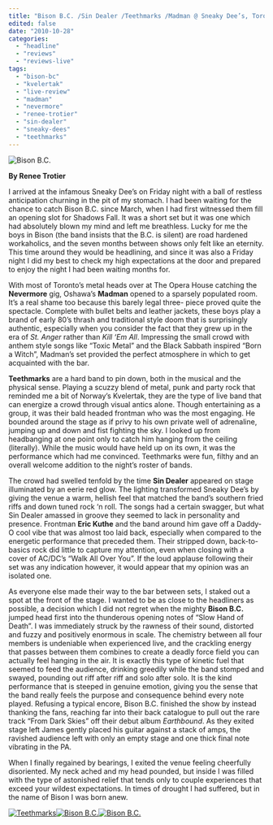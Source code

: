 ```yaml
---
title: "Bison B.C. /Sin Dealer /Teethmarks /Madman @ Sneaky Dee’s, Toronto ON, Oct. 22, 2010"
edited: false
date: "2010-10-28"
categories:
  - "headline"
  - "reviews"
  - "reviews-live"
tags:
  - "bison-bc"
  - "kvelertak"
  - "live-review"
  - "madman"
  - "nevermore"
  - "renee-trotier"
  - "sin-dealer"
  - "sneaky-dees"
  - "teethmarks"
---
```


![](http://www.hellbound.ca/wp-content/uploads/2010/10/bison2.jpg "Bison B.C.")

**By Renee Trotier**

I arrived at the infamous Sneaky Dee’s on Friday night with a ball of restless anticipation churning in the pit of my stomach. I had been waiting for the chance to catch Bison B.C. since March, when I had first witnessed them fill an opening slot for Shadows Fall. It was a short set but it was one which had absolutely blown my mind and left me breathless. Lucky for me the boys in Bison (the band insists that the B.C. is silent) are road hardened workaholics, and the seven months between shows only felt like an eternity. This time around they would be headlining, and since it was also a Friday night I did my best to check my high expectations at the door and prepared to enjoy the night I had been waiting months for.

With most of Toronto’s metal heads over at The Opera House catching the **Nevermore** gig, Oshawa’s **Madman** opened to a sparsely populated room. It’s a real shame too because this barely legal three- piece proved quite the spectacle. Complete with bullet belts and leather jackets, these boys play a brand of early 80’s thrash and traditional style doom that is surprisingly authentic, especially when you consider the fact that they grew up in the era of _St. Anger_ rather than _Kill ‘Em All_. Impressing the small crowd with anthem style songs like “Toxic Metal” and the Black Sabbath inspired “Born a Witch”, Madman’s set provided the perfect atmosphere in which to get acquainted with the bar.

**Teethmarks** are a hard band to pin down, both in the musical and the physical sense. Playing a scuzzy blend of metal, punk and party rock that reminded me a bit of Norway’s Kvelertak, they are the type of live band that can energize a crowd through visual antics alone. Though entertaining as a group, it was their bald headed frontman who was the most engaging. He bounded around the stage as if privy to his own private well of adrenaline, jumping up and down and fist fighting the sky. I looked up from headbanging at one point only to catch him hanging from the ceiling (literally). While the music would have held up on its own, it was the performance which had me convinced. Teethmarks were fun, filthy and an overall welcome addition to the night’s roster of bands.

The crowd had swelled tenfold by the time **Sin Dealer** appeared on stage illuminated by an eerie red glow. The lighting transformed Sneaky Dee’s by giving the venue a warm, hellish feel that matched the band’s southern fried riffs and down tuned rock ‘n roll. The songs had a certain swagger, but what Sin Dealer amassed in groove they seemed to lack in personality and presence. Frontman **Eric Kuthe** and the band around him gave off a Daddy-O cool vibe that was almost too laid back, especially when compared to the energetic performance that preceded them. Their stripped down, back-to-basics rock did little to capture my attention, even when closing with a cover of AC/DC’s “Walk All Over You”. If the loud applause following their set was any indication however, it would appear that my opinion was an isolated one.

As everyone else made their way to the bar between sets, I staked out a spot at the front of the stage. I wanted to be as close to the headliners as possible, a decision which I did not regret when the mighty **Bison B.C.** jumped head first into the thunderous opening notes of “Slow Hand of Death”. I was immediately struck by the rawness of their sound, distorted and fuzzy and positively enormous in scale. The chemistry between all four members is undeniable when experienced live, and the crackling energy that passes between them combines to create a deadly force field you can actually feel hanging in the air. It is exactly this type of kinetic fuel that seemed to feed the audience, drinking greedily while the band stomped and swayed, pounding out riff after riff and solo after solo. It is the kind performance that is steeped in genuine emotion, giving you the sense that the band really feels the purpose and consequence behind every note played. Refusing a typical encore, Bison B.C. finished the show by instead thanking the fans, reaching far into their back catalogue to pull out the rare track “From Dark Skies” off their debut album _Earthbound_. As they exited stage left James gently placed his guitar against a stack of amps, the ravished audience left with only an empty stage and one thick final note vibrating in the PA.

When I finally regained by bearings, I exited the venue feeling cheerfully disoriented. My neck ached and my head pounded, but inside I was filled with the type of astonished relief that tends only to couple experiences that exceed your wildest expectations. In times of drought I had suffered, but in the name of Bison I was born anew.

[![](http://www.hellbound.ca/wp-content/uploads/2010/10/teethmarks-150x150.jpg "Teethmarks")](http://www.hellbound.ca/wp-content/uploads/2010/10/teethmarks.jpg)[![](http://www.hellbound.ca/wp-content/uploads/2010/10/bison1-150x150.jpg "Bison B.C.")](http://www.hellbound.ca/wp-content/uploads/2010/10/bison1.jpg)[![](http://www.hellbound.ca/wp-content/uploads/2010/10/bison3-150x150.jpg "Bison B.C.")](http://www.hellbound.ca/wp-content/uploads/2010/10/bison3.jpg)
